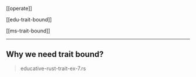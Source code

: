 [[operate]]

[[edu-trait-bound]]

[[ms-trait-bound]]

---

## Why we need trait bound?

> educative-rust-trait-ex-7.rs
